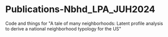 # Publications-Nbhd_LPA_JUH2024
Code and things for "A tale of many neighborhoods: Latent profile analysis to derive a national neighborhood typology for the US"
